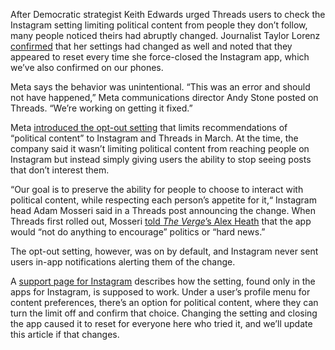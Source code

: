 After Democratic strategist Keith Edwards urged Threads users to check the Instagram setting limiting political content from people they don’t follow, many people noticed theirs had abruptly changed. Journalist Taylor Lorenz [confirmed](https://www.threads.net/@taylorlorenz/post/C8qxhCMOeDr/) that her settings had changed as well and noted that they appeared to reset every time she force-closed the Instagram app, which we’ve also confirmed on our phones.

Meta says the behavior was unintentional. “This was an error and should not have happened,” Meta communications director Andy Stone posted on Threads. “We’re working on getting it fixed.”

Meta [introduced the opt-out setting](/2024/3/25/24111604/meta-setting-downranks-politics-instagram-threads) that limits recommendations of “political content” to Instagram and Threads in March. At the time, the company said it wasn’t limiting political content from reaching people on Instagram but instead simply giving users the ability to stop seeing posts that don’t interest them.

“Our goal is to preserve the ability for people to choose to interact with political content, while respecting each person’s appetite for it,“ Instagram head Adam Mosseri said in a Threads post announcing the change. When Threads first rolled out, Mosseri [told *The Verge*’s Alex Heath](/2023/7/7/23787334/instagram-threads-news-politics-adam-mosseri-meta-facebook) that the app would “not do anything to encourage” politics or “hard news.”

The opt-out setting, however, was on by default, and Instagram never sent users in-app notifications alerting them of the change.

A [support page for Instagram](https://help.instagram.com/339680465107440/?helpref=uf_share) describes how the setting, found only in the apps for Instagram, is supposed to work. Under a user’s profile menu for content preferences, there’s an option for political content, where they can turn the limit off and confirm that choice. Changing the setting and closing the app caused it to reset for everyone here who tried it, and we’ll update this article if that changes.
